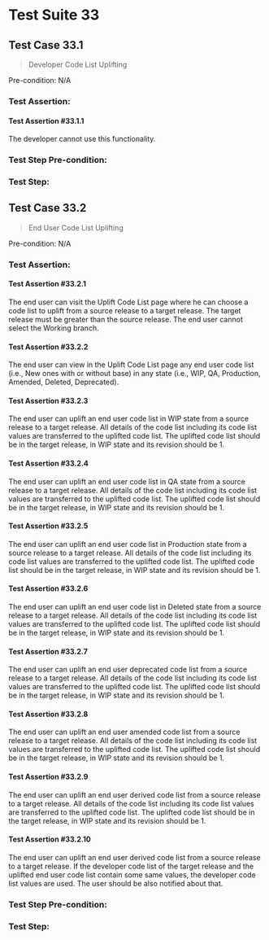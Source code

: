 # Test Suite 33


## Test Case 33.1

> Developer Code List Uplifting

Pre-condition: N/A


### Test Assertion:

#### Test Assertion #33.1.1
The developer cannot use this functionality.

### Test Step Pre-condition:



### Test Step:

## Test Case 33.2

> End User Code List Uplifting

Pre-condition: N/A


### Test Assertion:

#### Test Assertion #33.2.1
The end user can visit the Uplift Code List page where he can choose a code list to uplift from a source release to a target release. The target release must be greater than the source release. The end user cannot select the Working branch.

#### Test Assertion #33.2.2
The end user can view in the Uplift Code List page any end user code list (i.e., New ones with or without base) in any state (i.e., WIP, QA, Production, Amended, Deleted, Deprecated).

#### Test Assertion #33.2.3
The end user can uplift an end user code list in WIP state from a source release to a target release. All details of the code list including its code list values are transferred to the uplifted code list. The uplifted code list should be in the target release, in WIP state and its revision should be 1.

#### Test Assertion #33.2.4
The end user can uplift an end user code list in QA state from a source release to a target release. All details of the code list including its code list values are transferred to the uplifted code list. The uplifted code list should be in the target release, in WIP state and its revision should be 1.

#### Test Assertion #33.2.5
The end user can uplift an end user code list in Production state from a source release to a target release. All details of the code list including its code list values are transferred to the uplifted code list. The uplifted code list should be in the target release, in WIP state and its revision should be 1.

#### Test Assertion #33.2.6
The end user can uplift an end user code list in Deleted state from a source release to a target release. All details of the code list including its code list values are transferred to the uplifted code list. The uplifted code list should be in the target release, in WIP state and its revision should be 1.

#### Test Assertion #33.2.7
The end user can uplift an end user deprecated code list from a source release to a target release. All details of the code list including its code list values are transferred to the uplifted code list. The uplifted code list should be in the target release, in WIP state and its revision should be 1.

#### Test Assertion #33.2.8
The end user can uplift an end user amended code list from a source release to a target release. All details of the code list including its code list values are transferred to the uplifted code list. The uplifted code list should be in the target release, in WIP state and its revision should be 1.

#### Test Assertion #33.2.9
The end user can uplift an end user derived code list from a source release to a target release. All details of the code list including its code list values are transferred to the uplifted code list. The uplifted code list should be in the target release, in WIP state and its revision should be 1.

#### Test Assertion #33.2.10
The end user can uplift an end user derived code list from a source release to a target release. If the developer code list of the target release and the uplifted end user code list contain some same values, the developer code list values are used. The user should be also notified about that.

### Test Step Pre-condition:



### Test Step: